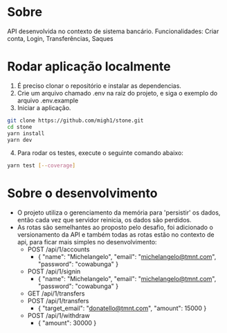 # Sobre

API desenvolvida no contexto de sistema bancário.
Funcionalidades: Criar conta, Login, Transferências, Saques

# Rodar aplicação localmente

1. É preciso clonar o repositório e instalar as dependencias.
2. Crie um arquivo chamado .env na raiz do projeto, e siga o exemplo do arquivo .env.example
3. Iniciar a aplicação.

```bash
git clone https://github.com/migh1/stone.git
cd stone
yarn install
yarn dev
```

4. Para rodar os testes, execute o seguinte comando abaixo:

```bash
yarn test [--coverage]
```

# Sobre o desenvolvimento

- O projeto utiliza o gerenciamento da memória para 'persistir' os dados, então cada vez que servidor reinicia, os dados são perdidos.
- As rotas são semelhantes ao proposto pelo desafio, foi adicionado o versionamento da API e também todas as rotas estão no contexto de api, para ficar mais simples no desenvolvimento:
  - POST /api/1/accounts
    - { "name": "Michelangelo", "email": "michelangelo@tmnt.com", "password": "cowabunga" }
  - POST /api/1/signin
    - { "name": "Michelangelo", "email": "michelangelo@tmnt.com", "password": "cowabunga" }
  - GET /api/1/transfers
  - POST /api/1/transfers
    - { "target_email": "donatello@tmnt.com", "amount": 15000 }
  - POST /api/1/withdraw
    - { "amount": 30000 }

